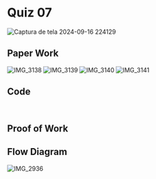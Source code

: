 # Quiz 07

![Captura de tela 2024-09-16 224129](https://github.com/user-attachments/assets/fdab09f5-a147-4d6a-9760-3d912b0c6712)


## Paper Work

![IMG_3138](https://github.com/user-attachments/assets/7d9f7771-9cf3-4c15-a78b-5ece0393323c)
![IMG_3139](https://github.com/user-attachments/assets/bb837c2b-8b7d-4237-bac9-c814c3ff5e0f)
![IMG_3140](https://github.com/user-attachments/assets/a2d7d13e-b6aa-4106-8216-e5f542167299)
![IMG_3141](https://github.com/user-attachments/assets/1cc19b36-3997-4040-9f98-7042b9b73306)

## Code

```py



```

## Proof of Work




## Flow Diagram

![IMG_2936](https://github.com/user-attachments/assets/4e7be7bc-2e22-4555-a2fe-93752bd92c86)
